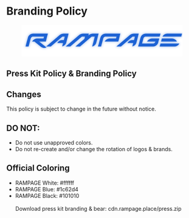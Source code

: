 # Branding Policy

<figure><img src="../../.gitbook/assets/Brand_Blue.png" alt=""><figcaption></figcaption></figure>

## Press Kit Policy & Branding Policy

## Changes

This policy is subject to change in the future without notice.

## DO NOT:

* Do not use unapproved colors.
* Do not re-create and/or change the rotation of logos & brands.

## &#x20;Official Coloring

* RAMPAGE White: #ffffff
* RAMPAGE Blue: #1c62d4
* RAMPAGE Black: #101010\
  \
  Download press kit branding & bear: cdn.rampage.place/press.zip

